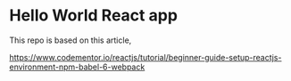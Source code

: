 # Hello World React app

This repo is based on this article,

https://www.codementor.io/reactjs/tutorial/beginner-guide-setup-reactjs-environment-npm-babel-6-webpack